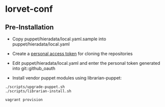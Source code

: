 # lorvet-conf

## Pre-Installation

* Copy puppet/hieradata/local.yaml.sample into puppet/hieradata/local.yaml
* Create a [personal access token](https://github.com/settings/tokens) for cloning the repositories
* Edit puppet/hieradata/local.yaml and enter the personal token generated into git::github_oauth

* Install vendor puppet modules using librarian-puppet:
```
./scripts/upgrade-puppet.sh
./scripts/librarian-install.sh
```

```
vagrant provision
```

